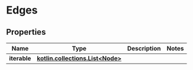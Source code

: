 
# Edges

## Properties
Name | Type | Description | Notes
------------ | ------------- | ------------- | -------------
**iterable** | [**kotlin.collections.List&lt;Node&gt;**](Node.md) |  | 



